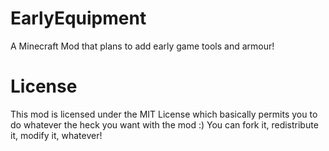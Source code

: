 # EarlyEquipment
A Minecraft Mod that plans to add early game tools and armour!

# License
This mod is licensed under the MIT License which basically permits you to do whatever the heck you want with the mod :)
You can fork it, redistribute it, modify it, whatever!
